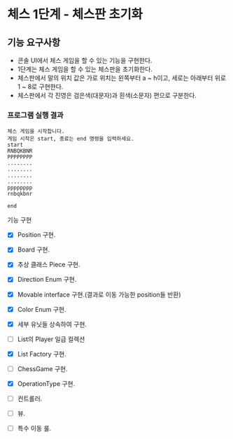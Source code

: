 # 체스 1단계 - 체스판 초기화

## **기능 요구사항**

- 콘솔 UI에서 체스 게임을 할 수 있는 기능을 구현한다.
- 1단계는 체스 게임을 할 수 있는 체스판을 초기화한다.
- 체스판에서 말의 위치 값은 가로 위치는 왼쪽부터 a ~ h이고, 세로는 아래부터 위로 1 ~ 8로 구현한다.
- 체스판에서 각 진영은 검은색(대문자)과 흰색(소문자) 편으로 구분한다.

### **프로그램 실행 결과**

    체스 게임을 시작합니다.
    게임 시작은 start, 종료는 end 명령을 입력하세요.
    start
    RNBQKBNR
    PPPPPPPP
    ........
    ........
    ........
    ........
    pppppppp
    rnbqkbnr
    
    end

기능 구현

- [x]  Position 구현.
- [x]  Board 구현.
- [x]  추상 클래스 Piece 구현.
- [x]  Direction Enum 구현.
- [x]  Movable interface 구현.(결과로 이동 가능한 position들 반환)
- [x]  Color Enum 구현.
- [x]  세부 유닛들 상속하여 구현.
- [ ]  List<Piece>의 Player 일급 컬렉션
- [x]  List<Piece> Factory 구현.
- [ ]  ChessGame 구현.
- [x]  OperationType 구현.
- [ ]  컨트롤러.
- [ ]  뷰.
- [ ]  특수 이동 룰. 


